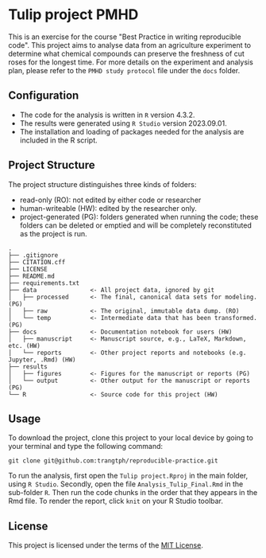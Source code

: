 # Tulip project PMHD

This is an exercise for the course "Best Practice in writing reproducible code". This project aims to analyse data from an agriculture experiment to determine what chemical compounds can preserve the freshness of cut roses for the longest time. For more details on the experiment and analysis plan, please refer to the `PMHD study protocol` file under the `docs` folder.

## Configuration
- The code for the analysis is written in `R` version 4.3.2.
- The results were generated using `R Studio` version 2023.09.01.
- The installation and loading of packages needed for the analysis are included in the R script.

## Project Structure

The project structure distinguishes three kinds of folders:
- read-only (RO): not edited by either code or researcher
- human-writeable (HW): edited by the researcher only.
- project-generated (PG): folders generated when running the code; these folders can be deleted or emptied and will be completely reconstituted as the project is run.


```
.
├── .gitignore
├── CITATION.cff
├── LICENSE
├── README.md
├── requirements.txt
├── data               <- All project data, ignored by git
│   ├── processed      <- The final, canonical data sets for modeling. (PG)
│   ├── raw            <- The original, immutable data dump. (RO)
│   └── temp           <- Intermediate data that has been transformed. (PG)
├── docs               <- Documentation notebook for users (HW)
│   ├── manuscript     <- Manuscript source, e.g., LaTeX, Markdown, etc. (HW)
│   └── reports        <- Other project reports and notebooks (e.g. Jupyter, .Rmd) (HW)
├── results
│   ├── figures        <- Figures for the manuscript or reports (PG)
│   └── output         <- Other output for the manuscript or reports (PG)
└── R                  <- Source code for this project (HW)

```

## Usage
To download the project, clone this project to your local device by going to your terminal and type the following command:
```
git clone git@github.com:trangtph/reproducible-practice.git
```

To run the analysis, first open the `Tulip project.Rproj` in the main folder, using `R Studio`. Secondly, open the file `Analysis_Tulip_Final.Rmd` in the sub-folder `R`. Then run the code chunks in the order that they appears in the Rmd file. To render the report, click `knit` on your R Studio toolbar. 


## License

This project is licensed under the terms of the [MIT License](/LICENSE).
